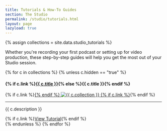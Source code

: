 ```yaml
---
title: Tutorials & How-To Guides
section: The Studio
permalink: /studio/tutorials.html
layout: page
lazyload: true
---
```


{% assign collections = site.data.studio_tutorials %}

<p class="py-3">Whether you're recording your first podcast or setting up for video production, these step-by-step guides will help you get the most out of your Studio session.</p>

<div class="row justify-content-center">
    {% for c in collections %}
    {% unless c.hidden == "true" %}
        <div class="col-md-4">
            <div class="card my-2">
                <div class="card-header text-center">
                    <h4>{% if c.link %}<a href="{{ c.link | relative_url }}">{{ c.title }}</a>{% else %}{{ c.title }}{% endif %}</h4>
                </div>
                <div class="card-body text-center">
                    {% if c.link %}<a href="{{ c.link | relative_url }}">{% endif %}
                        <img class="card-img{% unless forloop.index < 4 %} lazyload{% endunless %}" {% unless forloop.index < 4 %}data-{% endunless %}src="{{ site.lib-media }}/studio/{{ c.img }}" alt="{{ c.collection }}">
                    {% if c.link %}</a>{% endif %}
                    <hr>
                    <p class="card-text">{{ c.description }}</p>
                    {% if c.link %}<a href="{{ c.link | relative_url }}" class="btn btn-palouse" >View Tutorial</a>{% endif %}
                </div>
            </div>
        </div>
    {% endunless %}
    {% endfor %}
</div>
